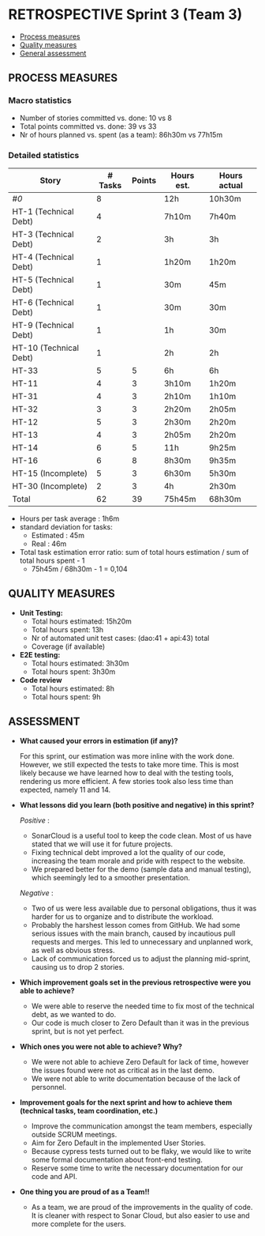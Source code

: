 RETROSPECTIVE Sprint 3 (Team 3)
=====================================

- [Process measures](#process-measures)
- [Quality measures](#quality-measures)
- [General assessment](#assessment)

## PROCESS MEASURES 

### Macro statistics

- Number of stories committed vs. done: 10 vs 8
- Total points committed vs. done: 39 vs 33
- Nr of hours planned vs. spent (as a team): 86h30m vs 77h15m


### Detailed statistics

| Story                  | # Tasks | Points | Hours est. | Hours actual |
| ---------------------- | ------- | ------ | ---------- | ------------ |
| _#0_                   | 8       |        | 12h        | 10h30m       |
| HT-1 (Technical Debt)  | 4       |        | 7h10m      | 7h40m        |
| HT-3 (Technical Debt)  | 2       |        | 3h         | 3h           |
| HT-4 (Technical Debt)  | 1       |        | 1h20m      | 1h20m        |
| HT-5 (Technical Debt)  | 1       |        | 30m        | 45m          |
| HT-6 (Technical Debt)  | 1       |        | 30m        | 30m          |
| HT-9 (Technical Debt)  | 1       |        | 1h         | 30m          |
| HT-10 (Technical Debt) | 1       |        | 2h         | 2h           |
| HT-33                  | 5       | 5      | 6h         | 6h           |
| HT-11                  | 4       | 3      | 3h10m      | 1h20m        |
| HT-31                  | 4       | 3      | 2h10m      | 1h10m        |
| HT-32                  | 3       | 3      | 2h20m      | 2h05m        |
| HT-12                  | 5       | 3      | 2h30m      | 2h20m        |
| HT-13                  | 4       | 3      | 2h05m      | 2h20m        |
| HT-14                  | 6       | 5      | 11h        | 9h25m        |
| HT-16                  | 6       | 8      | 8h30m      | 9h35m        |
| HT-15 (Incomplete)     | 5       | 3      | 6h30m      | 5h30m        |
| HT-30 (Incomplete)     | 2       | 3      | 4h         | 2h30m        |
| Total                  | 62      | 39     | 75h45m     | 68h30m       |

- Hours per task average : 1h6m
- standard deviation for tasks: 
    - Estimated : 45m
    - Real : 46m
- Total task estimation error ratio: sum of total hours estimation / sum of total hours spent - 1
    - 75h45m / 68h30m - 1 = 0,104

  
## QUALITY MEASURES 

- **Unit Testing:**
  - Total hours estimated: 15h20m
  - Total hours spent: 13h
  - Nr of automated unit test cases: (dao:41 + api:43) total
  - Coverage (if available)
- **E2E testing:**
  - Total hours estimated: 3h30m
  - Total hours spent: 3h30m
- **Code review** 
  - Total hours estimated: 8h
  - Total hours spent: 9h
  


## ASSESSMENT

- **What caused your errors in estimation (if any)?**

    For this sprint, our estimation was more inline with the work done. However, we still expected the tests to take more time. This is most likely because we have learned how to deal with the testing tools, rendering us more efficient. A few stories took also less time than expected, namely 11 and 14.

- **What lessons did you learn (both positive and negative) in this sprint?**

    *Positive* : 
    - SonarCloud is a useful tool to keep the code clean. Most of us have stated that we will use it for future projects.
    - Fixing technical debt improved a lot the quality of our code, increasing the team morale and pride with respect to the website.
    - We prepared better for the demo (sample data and manual testing), which seemingly led to a smoother presentation.
    
    *Negative* : 
    - Two of us were less available due to personal obligations, thus it was harder for us to organize and to distribute the workload.
    - Probably the harshest lesson comes from GitHub. We had some serious issues with the main branch, caused by incautious pull requests and merges. This led to unnecessary and unplanned work, as well as obvious stress.
    - Lack of communication forced us to adjust the planning mid-sprint, causing us to drop 2 stories. 
    
- **Which improvement goals set in the previous retrospective were you able to achieve?**
    - We were able to reserve the needed time to fix most of the technical debt, as we wanted to do.
    - Our code is much closer to Zero Default than it was in the previous sprint, but is not yet perfect.
  
- **Which ones you were not able to achieve? Why?**
    - We were not able to achieve Zero Default for lack of time, however the issues found were not as critical as in the last demo.
    - We were not able to write documentation because of the lack of personnel.
    
    
- **Improvement goals for the next sprint and how to achieve them (technical tasks, team coordination, etc.)**

    - Improve the communication amongst the team members, especially outside SCRUM meetings.
    - Aim for Zero Default in the implemented User Stories.
    - Because cypress tests turned out to be flaky, we would like to write some formal documentation about front-end testing.
    - Reserve some time to write the necessary documentation for our code and API.

- **One thing you are proud of as a Team!!**

    - As a team, we are proud of the improvements in the quality of code. It is cleaner with respect to Sonar Cloud, but also easier to use and more complete for the users.
